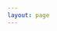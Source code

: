 ```yaml
---
layout: page
---
```


<script setup lang="ts">
import { defineClientComponent } from 'vitepress'
const Dashboard = defineClientComponent(()=>{
  return import('./.vitepress/components/Dashboard.vue')
})
// import Dashboard from './.vitepress/components/Dashboard.vue'
</script>

<ClientOnly>
<Dashboard></Dashboard>
</ClientOnly>
